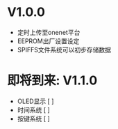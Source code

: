 # V1.0.0
- 定时上传至onenet平台
- EEPROM出厂设置设定
- SPIFFS文件系统可以初步存储数据

# 即将到来: V1.1.0
- OLED显示  [ ]
- 时间系统  [ ]
- 按键系统  [ ]